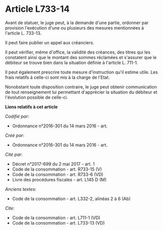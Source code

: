 # Article L733-14

Avant de statuer, le juge peut, à la demande d'une partie, ordonner par provision l'exécution d'une ou plusieurs des mesures
mentionnées à l'article L. 733-13. 

Il peut faire publier un appel aux créanciers. 

Il peut vérifier, même d'office, la validité des créances, des titres qui les constatent ainsi que le montant des sommes
réclamées et s'assurer que le débiteur se trouve bien dans la situation définie à l'article L. 711-1. 

Il peut également prescrire toute mesure d'instruction qu'il estime utile. Les frais relatifs à celle-ci sont mis à la charge
de l'Etat. 

Nonobstant toute disposition contraire, le juge peut obtenir communication de tout renseignement lui permettant d'apprécier
la situation du débiteur et l'évolution possible de celle-ci.

**Liens relatifs à cet article**

_Codifié par_:

  - Ordonnance n°2016-301 du 14 mars 2016 - art.

_Créé par_:

  - Ordonnance n°2016-301 du 14 mars 2016 - art.

_Cité par_:

  - Décret n°2017-699 du 2 mai 2017 - art. 1
  - Code de la consommation - art. R733-15 (V)
  - Code de la consommation - art. R733-6 (VD)
  - Livre des procédures fiscales - art. L145 D (M)

_Anciens textes_:

  - Code de la consommation - art. L332-2, alinéas 2 à 6 (Ab)

_Cite_:

  - Code de la consommation - art. L711-1 (VD)
  - Code de la consommation - art. L733-13 (VD)
